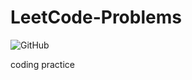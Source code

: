 # LeetCode-Problems
![GitHub](https://img.shields.io/github/license/mashape/apistatus.svg) 

coding practice